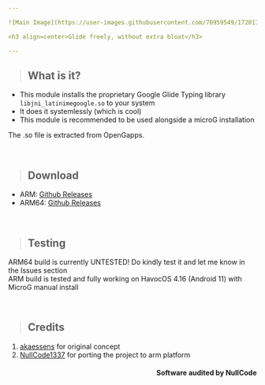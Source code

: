 ```yaml
---

![Main Image](https://user-images.githubusercontent.com/70959549/172017196-e415bfbe-c874-4494-b577-dca21e199dce.png)

<h3 align=center>Glide freely, without extra bloat</h3>

---
```


> ## What is it?
- This module installs the proprietary Google Glide Typing library `libjni_latinimegoogle.so` to your system
- It does it systemlessly (which is cool)
- This module is recommended to be used alongside a microG installation 

The .so file is extracted from OpenGapps.

</br>

> ## Download

- ARM:   [Github Releases](https://github.com/NullCode1337/GlideLib/releases/download/v1.0/GlideLib-Magisk_arm.zip)
- ARM64: [Github Releases](https://github.com/NullCode1337/GlideLib/releases/download/v1.0/GlideLib-Magisk_arm64.zip)

</br>

> ## Testing

ARM64 build is currently UNTESTED! Do kindly test it and let me know in the Issues section</br>
ARM build is tested and fully working on HavocOS 4.16 (Android 11) with MicroG manual install

</br>

> ## Credits

1. [akaessens](https://github.com/akaessens) for original concept
2. [NullCode1337](https://github.com/NullCode1337) for porting the project to arm platform
<h4 align=right>Software audited by NullCode</h6>
